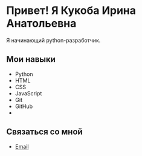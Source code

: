 # Привет! Я Кукоба Ирина Анатольевна

Я начинающий python-разработчик.

## Мои навыки
- Python
- HTML
- CSS
- JavaScript
- Git
- GitHub
- 

## Связаться со мной
- [Email](mailto:kukoba.i@yandex.ru)